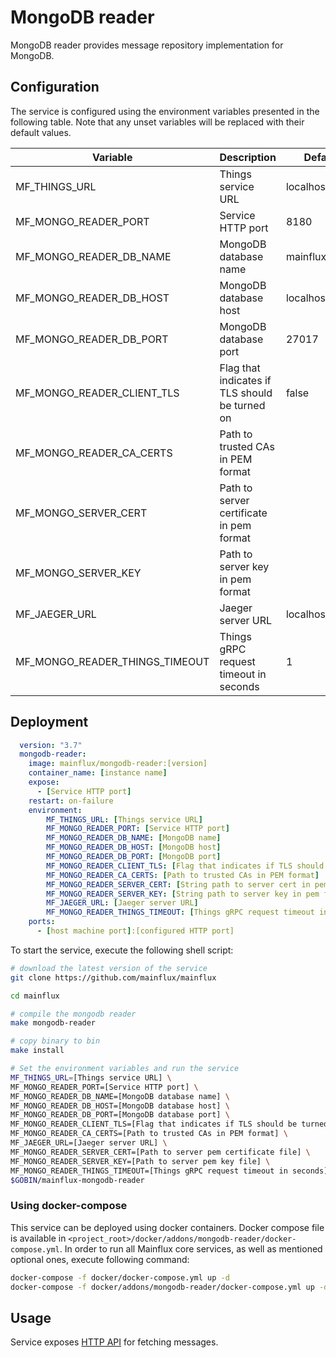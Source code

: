 # MongoDB reader

MongoDB reader provides message repository implementation for MongoDB.

## Configuration

The service is configured using the environment variables presented in the
following table. Note that any unset variables will be replaced with their
default values.

| Variable                       | Description                                    | Default        |
|--------------------------------|------------------------------------------------|----------------|
| MF_THINGS_URL                  | Things service URL                             | localhost:8181 |
| MF_MONGO_READER_PORT           | Service HTTP port                              | 8180           |
| MF_MONGO_READER_DB_NAME        | MongoDB database name                          | mainflux       |
| MF_MONGO_READER_DB_HOST        | MongoDB database host                          | localhost      |
| MF_MONGO_READER_DB_PORT        | MongoDB database port                          | 27017          |
| MF_MONGO_READER_CLIENT_TLS     | Flag that indicates if TLS should be turned on | false          |
| MF_MONGO_READER_CA_CERTS       | Path to trusted CAs in PEM format              |                |
| MF_MONGO_SERVER_CERT           | Path to server certificate in pem format       |                |
| MF_MONGO_SERVER_KEY            | Path to server key in pem format               |                |
| MF_JAEGER_URL                  | Jaeger server URL                              | localhost:6831 |
| MF_MONGO_READER_THINGS_TIMEOUT | Things gRPC request timeout in seconds         | 1              |

## Deployment

```yaml
  version: "3.7"
  mongodb-reader:
    image: mainflux/mongodb-reader:[version]
    container_name: [instance name]
    expose:
      - [Service HTTP port]
    restart: on-failure
    environment:
        MF_THINGS_URL: [Things service URL]
        MF_MONGO_READER_PORT: [Service HTTP port]
        MF_MONGO_READER_DB_NAME: [MongoDB name]
        MF_MONGO_READER_DB_HOST: [MongoDB host]
        MF_MONGO_READER_DB_PORT: [MongoDB port]
        MF_MONGO_READER_CLIENT_TLS: [Flag that indicates if TLS should be turned on]
        MF_MONGO_READER_CA_CERTS: [Path to trusted CAs in PEM format]
        MF_MONGO_READER_SERVER_CERT: [String path to server cert in pem format]
        MF_MONGO_READER_SERVER_KEY: [String path to server key in pem format]
        MF_JAEGER_URL: [Jaeger server URL]
        MF_MONGO_READER_THINGS_TIMEOUT: [Things gRPC request timeout in seconds]
    ports:
      - [host machine port]:[configured HTTP port]
```

To start the service, execute the following shell script:

```bash
# download the latest version of the service
git clone https://github.com/mainflux/mainflux

cd mainflux

# compile the mongodb reader
make mongodb-reader

# copy binary to bin
make install

# Set the environment variables and run the service
MF_THINGS_URL=[Things service URL] \
MF_MONGO_READER_PORT=[Service HTTP port] \
MF_MONGO_READER_DB_NAME=[MongoDB database name] \
MF_MONGO_READER_DB_HOST=[MongoDB database host] \
MF_MONGO_READER_DB_PORT=[MongoDB database port] \
MF_MONGO_READER_CLIENT_TLS=[Flag that indicates if TLS should be turned on] \
MF_MONGO_READER_CA_CERTS=[Path to trusted CAs in PEM format] \
MF_JAEGER_URL=[Jaeger server URL] \
MF_MONGO_READER_SERVER_CERT=[Path to server pem certificate file] \
MF_MONGO_READER_SERVER_KEY=[Path to server pem key file] \
MF_MONGO_READER_THINGS_TIMEOUT=[Things gRPC request timeout in seconds] \
$GOBIN/mainflux-mongodb-reader

```

### Using docker-compose

This service can be deployed using docker containers. Docker compose file is
available in `<project_root>/docker/addons/mongodb-reader/docker-compose.yml`.
In order to run all Mainflux core services, as well as mentioned optional ones,
execute following command:

```bash
docker-compose -f docker/docker-compose.yml up -d
docker-compose -f docker/addons/mongodb-reader/docker-compose.yml up -d
```

## Usage

Service exposes [HTTP API][doc] for fetching messages.

[doc]: ../swagger.yml
